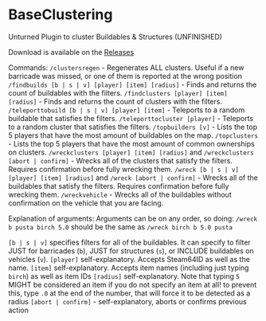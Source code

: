 # BaseClustering
Unturned Plugin to cluster Buildables &amp; Structures (UNFINISHED)

Download is available on the [Releases](https://github.com/Pustalorc/BaseClustering/releases/)

Commands:
`/clustersregen` - Regenerates ALL clusters. Useful if a new barricade was missed, or one of them is reported at the wrong position
`/findbuilds [b | s | v] [player] [item] [radius]` - Finds and returns the count of buildables with the filters.
`/findclusters [player] [item] [radius]` - Finds and returns the count of clusters with the filters.
`/teleporttobuild [b | s | v] [player] [item]` - Teleports to a random buildable that satisfies the filters.
`/teleporttocluster [player]` - Teleports to a random cluster that satisfies the filters.
`/topbuilders [v]` - Lists the top 5 players that have the most amount of buildables on the map.
`/topclusters` - Lists the top 5 players that have the most amount of common ownerships on clusters.
`/wreckclusters [player] [item] [radius]` and `/wreckclusters [abort | confirm]` - Wrecks all of the clusters that satisfy the filters. Requires confirmation before fully wrecking them.
`/wreck [b | s | v] [player] [item] [radius]` and `/wreck [abort | confirm]` - Wrecks all of the buildables that satisfy the filters. Requires confirmation before fully wrecking them.
`/wreckvehicle` - Wrecks all of the buildables without confirmation on the vehicle that you are facing.

Explanation of arguments:
Arguments can be on any order, so doing: `/wreck b pusta birch 5.0` should be the same as `/wreck birch b 5.0 pusta`

`[b | s | v]` specifies filters for all of the buildables. It can specify to filter JUST for barricades (`b`), JUST for structures (`s`), or INCLUDE buildables on vehicles (`v`).
`[player]` self-explanatory. Accepts Steam64ID as well as the name.
`[item]` self-explanatory. Accepts item names (including just typing `birch`) as well as item IDs
`[radius]` self-explanatory. Note that typing `5` MIGHT be considered an item if you do not specify an item at all! to prevent this, type `.0` at the end of the number, that will force it to be detected as a radius
`[abort | confirm]` - self-explanatory, aborts or confirms previous action
